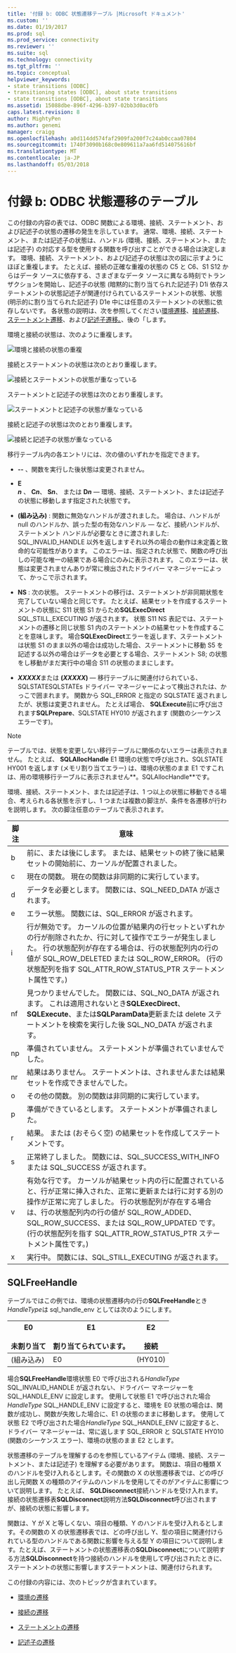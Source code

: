```yaml
---
title: '付録 b: ODBC 状態遷移テーブル |Microsoft ドキュメント'
ms.custom: ''
ms.date: 01/19/2017
ms.prod: sql
ms.prod_service: connectivity
ms.reviewer: ''
ms.suite: sql
ms.technology: connectivity
ms.tgt_pltfrm: ''
ms.topic: conceptual
helpviewer_keywords:
- state transitions [ODBC]
- transitioning states [ODBC], about state transitions
- state transitions [ODBC], about state transitions
ms.assetid: 15088dbe-896f-4296-b397-02bb3d0ac0fb
caps.latest.revision: 8
author: MightyPen
ms.author: genemi
manager: craigg
ms.openlocfilehash: a0d114dd574faf2909fa200f7c24ab0ccaa07804
ms.sourcegitcommit: 1740f3090b168c0e809611a7aa6fd514075616bf
ms.translationtype: MT
ms.contentlocale: ja-JP
ms.lasthandoff: 05/03/2018
---
```

# <a name="appendix-b-odbc-state-transition-tables"></a>付録 b: ODBC 状態遷移のテーブル
この付録の内容の表では、ODBC 関数による環境、接続、ステートメント、および記述子の状態の遷移の発生を示しています。 通常、環境、接続、ステートメント、または記述子の状態は、ハンドル (環境、接続、ステートメント、または記述子) の対応する型を使用する関数を呼び出すことができる場合は決定します。 環境、接続、ステートメント、および記述子の状態は次の図に示すようにほぼと重複します。 たとえば、接続の正確な重複の状態の C5 と C6、S1 S12 からはデータ ソースに依存する、さまざまなデータ ソースに異なる時刻でトランザクションを開始し、記述子の状態 (暗黙的に割り当てられた記述子) D1i 依存ステートメントの状態記述子が関連付けられているステートメントの状態、状態 (明示的に割り当てられた記述子) D1e 中には任意のステートメントの状態に依存しないです。 各状態の説明は、次を参照してください[環境遷移](../../../odbc/reference/appendixes/environment-transitions.md)、[接続遷移](../../../odbc/reference/appendixes/connection-transitions.md)、[ステートメント遷移](../../../odbc/reference/appendixes/statement-transitions.md)、および[記述子遷移。](../../../odbc/reference/appendixes/descriptor-transitions.md)、後の「します。  
  
 環境と接続の状態は、次のように重複します。  
  
 ![環境と接続の状態の重複](../../../odbc/reference/appendixes/media/app01.gif "app01")  
  
 接続とステートメントの状態は次のとおり重複します。  
  
 ![接続とステートメントの状態が重なっている](../../../odbc/reference/appendixes/media/app02.gif "app02")  
  
 ステートメントと記述子の状態は次のとおり重複します。  
  
 ![ステートメントと記述子の状態が重なっている](../../../odbc/reference/appendixes/media/app03.gif "app03")  
  
 接続と記述子の状態は次のとおり重複します。  
  
 ![接続と記述子の状態が重なっている](../../../odbc/reference/appendixes/media/app04.gif "app04")  
  
 移行テーブル内の各エントリには、次の値のいずれかを指定できます。  
  
-   **--** 、関数を実行した後状態は変更されません。  
  
-   **E**  
     ***n*** 、 **C*n***、 **S*n***、 または **D*n*** — 環境、接続、ステートメント、または記述子の状態に移動します指定された状態です。  
  
-   **(組み込み)** : 関数に無効なハンドルが渡されました。 場合は、ハンドルが null のハンドルか、誤った型の有効なハンドル — など、接続ハンドルが、ステートメント ハンドルが必要なときに渡されました: SQL_INVALID_HANDLE 以外を返しますそれ以外の場合の動作は未定義と致命的な可能性があります。 このエラーは、指定された状態で、関数の呼び出しの可能な唯一の結果である場合にのみに表示されます。 このエラーは、状態は変更されませんありが常に検出されたドライバー マネージャーによって、かっこで示されます。  
  
-   **NS** : 次の状態。 ステートメントの移行は、ステートメントが非同期状態を完了していない場合と同じです。 たとえば、結果セットを作成するステートメントの状態に S11 状態 S1 からため**SQLExecDirect** SQL_STILL_EXECUTING が返されます。 状態 S11 NS 表記では、ステートメントの遷移と同じ状態 S1 内のステートメントの結果セットを作成することを意味します。 場合**SQLExecDirect**エラーを返します、ステートメントは状態 S1 のまま以外の場合は成功した場合、ステートメントに移動 S5 を記述する以外の場合はデータを必要とする場合、ステートメント S8; の状態をし移動がまだ実行中の場合 S11 の状態のままにします。  
  
-   ***XXXXX***または **(*XXXXX*)** — 移行テーブルに関連付けられている、SQLSTATESQLSTATEs ドライバー マネージャーによって検出されたは、かっこで囲まれます。 関数から SQL_ERROR と指定の SQLSTATE 返されましたが、状態は変更されません。 たとえば場合、 **SQLExecute**前に呼び出されます**SQLPrepare**、SQLSTATE HY010 が返されます (関数のシーケンス エラーです)。  
  
> [!NOTE]  
>  テーブルでは、状態を変更しない移行テーブルに関係のないエラーは表示されません。 たとえば、 **SQLAllocHandle** E1 環境の状態で呼び出され、SQLSTATE HY001 を返します (メモリ割り当てエラー) は、環境の状態のまま E1 ですこれは、用の環境移行テーブルに表示されません**。SQLAllocHandle**です。  
  
 環境、接続、ステートメント、または記述子は、1 つ以上の状態に移動できる場合、考えられる各状態を示すし、1 つまたは複数の脚注が、条件を各遷移が行わを説明します。 次の脚注任意のテーブルで表示されます。  
  
|脚注|意味|  
|--------------|-------------|  
|b|前に、または後にします。 または、結果セットの終了後に結果セットの開始前に、カーソルが配置されました。|  
|c|現在の関数。 現在の関数は非同期的に実行しています。|  
|d|データを必要とします。 関数には、SQL_NEED_DATA が返されます。|  
|e|エラー状態。 関数には、SQL_ERROR が返されます。|  
|i|行が無効です。 カーソルの位置が結果内の行セットといずれかの行が削除されたか、行に対して操作でエラーが発生しました。 行の状態配列が存在する場合は、行の状態配列内の行の値が SQL_ROW_DELETED または SQL_ROW_ERROR。 (行の状態配列を指す SQL_ATTR_ROW_STATUS_PTR ステートメント属性です。)|  
|nf|見つかりませんでした。 関数には、SQL_NO_DATA が返されます。 これは適用されないとき**SQLExecDirect**、 **SQLExecute**、または**SQLParamData**更新または delete ステートメントを検索を実行した後 SQL_NO_DATA が返されます。|  
|np|準備されていません。 ステートメントが準備されていませんでした。|  
|nr|結果はありません。 ステートメントは、されませんまたは結果セットを作成できませんでした。|  
|o|その他の関数。 別の関数は非同期的に実行しています。|  
|p|準備ができているとします。 ステートメントが準備されました。|  
|r|結果。 または (おそらく空) の結果セットを作成してステートメントです。|  
|s|正常終了しました。 関数には、SQL_SUCCESS_WITH_INFO または SQL_SUCCESS が返されます。|  
|v|有効な行です。 カーソルが結果セット内の行に配置されていると、行が正常に挿入された、正常に更新または行に対する別の操作が正常に完了しました。 行の状態配列が存在する場合は、行の状態配列内の行の値が SQL_ROW_ADDED、SQL_ROW_SUCCESS、または SQL_ROW_UPDATED です。 (行の状態配列を指す SQL_ATTR_ROW_STATUS_PTR ステートメント属性です。)|  
|x|実行中。 関数には、SQL_STILL_EXECUTING が返されます。|  
  
## <a name="sqlfreehandle"></a>SQLFreeHandle  
 テーブルではこの例では、環境の状態遷移内の行の**SQLFreeHandle**とき*HandleType*は sql_handle_env としては次のようにします。  
  
|E0<br /><br /> 未割り当て|E1<br /><br /> 割り当てられています。|E2<br /><br /> 接続|  
|------------------------|----------------------|-----------------------|  
|(組み込み)|E0|(HY010)|  
  
 場合**SQLFreeHandle**環境状態 E0 で呼び出される*HandleType* SQL_INVALID_HANDLE が返されない、ドライバー マネージャーを SQL_HANDLE_ENV に設定します。 使用して状態 E1 で呼び出された場合*HandleType* SQL_HANDLE_ENV に設定すると、環境を E0 状態の場合は、関数が成功し、関数が失敗した場合に、E1 の状態のままに移動します。 使用して状態 E2 で呼び出された場合*HandleType* SQL_HANDLE_ENV に設定すると、ドライバー マネージャーは、常に返します SQL_ERROR と SQLSTATE HY010 (関数のシーケンス エラー)、環境の状態のまま E2 とします。  
  
 状態遷移のテーブルを理解するのを参照しているアイテム (環境、接続、ステートメント、または記述子) を理解する必要があります。 関数は、項目の種類 X のハンドルを受け入れるとします。その関数の X の状態遷移表では、どの呼び出し元関数 X の種類のアイテムのハンドルを使用してそのがアイテムに影響について説明します。 たとえば、 **SQLDisconnect**接続ハンドルを受け入れます。 接続の状態遷移表**SQLDisconnect**説明方法**SQLDisconnect**呼び出されますが、接続の状態に影響します。  
  
 関数は、Y が X と等しくない、項目の種類、Y のハンドルを受け入れるとします。その関数の X の状態遷移表では、どの呼び出し Y、型の項目に関連付けられている型のハンドルである関数に影響を与える型 Y の項目について説明します。たとえば、ステートメントの状態遷移表の**SQLDisconnect**について説明する方法**SQLDisconnect**を持つ接続のハンドルを使用して呼び出されたときに、ステートメントの状態に影響しますステートメントは、関連付けられます。  
  
 この付録の内容には、次のトピックが含まれています。  
  
-   [環境の遷移](../../../odbc/reference/appendixes/environment-transitions.md)  
  
-   [接続の遷移](../../../odbc/reference/appendixes/connection-transitions.md)  
  
-   [ステートメントの遷移](../../../odbc/reference/appendixes/statement-transitions.md)  
  
-   [記述子の遷移](../../../odbc/reference/appendixes/descriptor-transitions.md)
